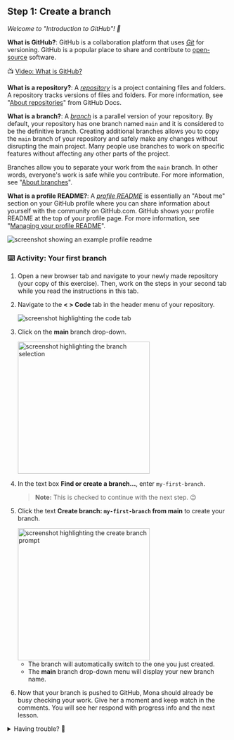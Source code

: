 ## Step 1: Create a branch

_Welcome to "Introduction to GitHub"! :wave:_

**What is GitHub?**: GitHub is a collaboration platform that uses _[Git](https://docs.github.com/get-started/quickstart/github-glossary#git)_ for versioning.
GitHub is a popular place to share and contribute to [open-source](https://docs.github.com/get-started/quickstart/github-glossary#open-source) software.

:tv: [Video: What is GitHub?](https://www.youtube.com/watch?v=pBy1zgt0XPc)

**What is a repository?**: A _[repository](https://docs.github.com/get-started/quickstart/github-glossary#repository)_ is a project containing files and folders.
A repository tracks versions of files and folders. For more information, see
"[About repositories](https://docs.github.com/en/repositories/creating-and-managing-repositories/about-repositories)" from GitHub Docs.

**What is a branch?**: A _[branch](https://docs.github.com/en/get-started/quickstart/github-glossary#branch)_ is a parallel version of your repository.
By default, your repository has one branch named `main` and it is considered to be the definitive branch.
Creating additional branches allows you to copy the `main` branch of your repository and safely make any changes without disrupting the main project.
Many people use branches to work on specific features without affecting any other parts of the project.

Branches allow you to separate your work from the `main` branch.
In other words, everyone's work is safe while you contribute.
For more information, see "[About branches](https://docs.github.com/en/pull-requests/collaborating-with-pull-requests/proposing-changes-to-your-work-with-pull-requests/about-branches)".

**What is a profile README?**: A _[profile README](https://docs.github.com/account-and-profile/setting-up-and-managing-your-github-profile/customizing-your-profile/managing-your-profile-readme)_
is essentially an "About me" section on your GitHub profile where you can share information about yourself with the community on GitHub.com.
GitHub shows your profile README at the top of your profile page. For more information, see "[Managing your profile README](https://docs.github.com/en/account-and-profile/setting-up-and-managing-your-github-profile/customizing-your-profile/managing-your-profile-readme)".

![screenshot showing an example profile readme](https://github.com/user-attachments/assets/fdc3a590-0bab-4758-9aec-6fd93c1d81a6)

### :keyboard: Activity: Your first branch

1. Open a new browser tab and navigate to your newly made repository (your copy of this exercise). Then, work on the steps in your second tab while you read the instructions in this tab.

2. Navigate to the **< > Code** tab in the header menu of your repository.

   ![screenshot highlighting the code tab](https://github.com/user-attachments/assets/9a310b11-d80b-4b0f-bddc-aa41a8c01269)

3. Click on the **main** branch drop-down.

   <img width="300" alt="screenshot highlighting the branch selection" src="https://github.com/user-attachments/assets/9256e36d-4c17-4629-95df-863d42a3c182">

4. In the text box **Find or create a branch...**, enter `my-first-branch`.
   
   > **Note:** This is checked to continue with the next step. :wink: 

5. Click the text **Create branch: `my-first-branch` from main** to create your branch.

   <img width="300" alt="screenshot highlighting the create branch prompt" src="https://github.com/user-attachments/assets/df0f369f-0669-4f9e-b9f3-b82515ec2a6c">

   - The branch will automatically switch to the one you just created.
   - The **main** branch drop-down menu will display your new branch name.

6. Now that your branch is pushed to GitHub, Mona should already be busy checking your work. Give her a moment and keep watch in the comments. You will see her respond with progress info and the next lesson.


<details>
<summary>Having trouble? 🤷</summary><br/>

**Not seeing progress from Mona?** Here's what to check:

### ✅ Branch Name Issues
- **Problem:** Branch name is incorrect
- **Solution:** Create a branch named exactly `my-first-branch` (case-sensitive)
- **Common mistakes:** `My-first-branch`, `my-first-branch-1`, `my_first_branch`

### ✅ Branch Location
- **Problem:** Branch wasn't created in the right place
- **Solution:** Make sure you're in your repository (not the Skills template)
- **How to check:** Look for your username in the repository URL

### ✅ Still on Main Branch
- **Problem:** Created the branch but still viewing main
- **Solution:** Click the branch dropdown and select `my-first-branch`

### 🔄 How to Fix
1. Click the branch dropdown (currently shows "main")
2. Type exactly: `my-first-branch`
3. Click "Create branch: my-first-branch from main"
4. Verify the dropdown now shows `my-first-branch`

**Still stuck?** Check our [detailed troubleshooting guide](.github/ERROR_GUIDE.md) for more help!

### 🔧 Quick Self-Check
Want to validate your setup? Run this command in your repository:
```bash
./.github/scripts/validate-exercise.sh
```

</details>
